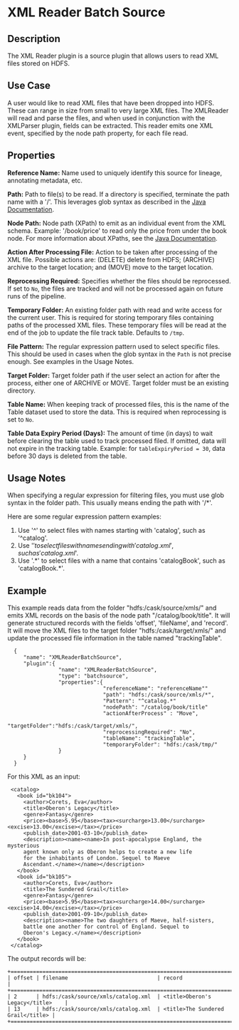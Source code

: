 # XML Reader Batch Source


Description
-----------
The XML Reader plugin is a source plugin that allows users to read XML files stored on HDFS.


Use Case
--------
A user would like to read XML files that have been dropped into HDFS.
These can range in size from small to very large XML files. The XMLReader will read and parse the files,
and when used in conjunction with the XMLParser plugin, fields can be extracted.
This reader emits one XML event, specified by the node path property, for each file read.


Properties
----------
**Reference Name:** Name used to uniquely identify this source for lineage, annotating metadata, etc.

**Path:** Path to file(s) to be read. If a directory is specified, terminate the path name with a '/'. This leverages glob syntax as described in the [Java Documentation](https://docs.oracle.com/javase/tutorial/essential/io/fileOps.html#glob).

**Node Path:** Node path (XPath) to emit as an individual event from the XML schema. Example: '/book/price' to read only the price from under the book node. For more information about XPaths, see the [Java Documentation](https://docs.oracle.com/javase/tutorial/jaxp/xslt/xpath.html).

**Action After Processing File:** Action to be taken after processing of the XML file. Possible actions are: (DELETE) delete from HDFS; (ARCHIVE) archive to the target location; and (MOVE) move to the target location.

**Reprocessing Required:** Specifies whether the files should be reprocessed. If set to `No`, the files are tracked and
will not be processed again on future runs of the pipeline.

**Temporary Folder:** An existing folder path with read and write access for the current user. This is required for storing temporary files containing paths of the processed XML files. These temporary files will be read at the end of the job to update the file track table. Defaults to `/tmp`.

**File Pattern:** The regular expression pattern used to select specific files. This should be used in cases when the glob syntax in the `Path` is not precise enough. See examples in the Usage Notes.

**Target Folder:** Target folder path if the user select an action for after the process, either one of ARCHIVE or MOVE. Target folder must be an existing directory.

**Table Name:** When keeping track of processed files, this is the name of the Table dataset used to store the data. This is required when reprocessing is set to `No`.

**Table Data Expiry Period (Days):** The amount of time (in days) to wait before clearing the table used to track processed filed. If omitted, data will not expire in the tracking table. Example: for `tableExpiryPeriod = 30`, data before 30 days is deleted from the table.


Usage Notes
-----------
When specifying a regular expression for filtering files, you must use glob syntax in the folder path.
This usually means ending the path with '/*'.

Here are some regular expression pattern examples:
1. Use '^' to select files with names starting with 'catalog', such as '^catalog'.
2. Use '$' to select files with names ending with 'catalog.xml', such as 'catalog.xml$'.
3. Use '.\*' to select files with a name that contains 'catalogBook', such as 'catalogBook.*'.


Example
-------
This example reads data from the folder "hdfs:/cask/source/xmls/" and emits XML records on the basis of the node path
"/catalog/book/title". It will generate structured records with the fields 'offset', 'fileName', and 'record'.
It will move the XML files to the target folder "hdfs:/cask/target/xmls/" and update the processed file information
in the table named "trackingTable".

      {
         "name": "XMLReaderBatchSource",
         "plugin":{
                    "name": "XMLReaderBatchSource",
                    "type": "batchsource",
                    "properties":{
                                  "referenceName": "referenceName""
                                  "path": "hdfs:/cask/source/xmls/*",
                                  "Pattern": "^catalog.*"
                                  "nodePath": "/catalog/book/title"
                                  "actionAfterProcess" : "Move",
                                  "targetFolder":"hdfs:/cask/target/xmls/",
                                  "reprocessingRequired": "No",
                                  "tableName": "trackingTable",
                                  "temporaryFolder": "hdfs:/cask/tmp/"
                    }
         }
      }


 For this XML as an input:

     <catalog>
       <book id="bk104">
         <author>Corets, Eva</author>
         <title>Oberon's Legacy</title>
         <genre>Fantasy</genre>
         <price><base>5.95</base><tax><surcharge>13.00</surcharge><excise>13.00</excise></tax></price>
         <publish_date>2001-03-10</publish_date>
         <description><name><name>In post-apocalypse England, the mysterious
         agent known only as Oberon helps to create a new life
         for the inhabitants of London. Sequel to Maeve
         Ascendant.</name></name></description>
       </book>
       <book id="bk105">
         <author>Corets, Eva</author>
         <title>The Sundered Grail</title>
         <genre>Fantasy</genre>
         <price><base>5.95</base><tax><surcharge>14.00</surcharge><excise>14.00</excise></tax></price>
         <publish_date>2001-09-10</publish_date>
         <description><name>The two daughters of Maeve, half-sisters,
         battle one another for control of England. Sequel to
         Oberon's Legacy.</name></description>
       </book>
     </catalog>

 The output records will be:

    +==================================================================================+
    | offset | filename                            | record                            |
    +==================================================================================+
    | 2      | hdfs:/cask/source/xmls/catalog.xml  | <title>Oberon's Legacy</title>    |
    | 13     | hdfs:/cask/source/xmls/catalog.xml  | <title>The Sundered Grail</title> |
    +==================================================================================+
